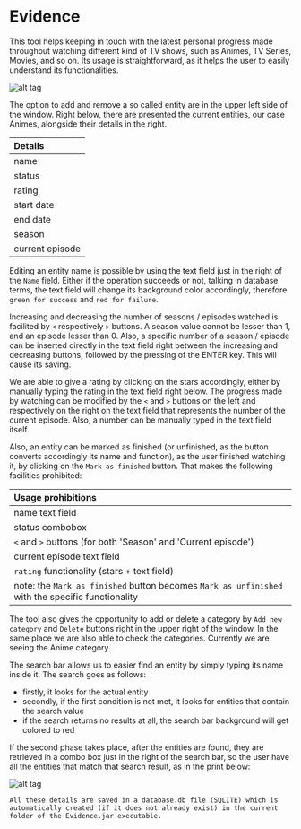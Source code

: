 # Evidence

This tool helps keeping in touch with the latest personal progress made throughout watching different kind of TV shows, such as Animes, TV Series, Movies, and so on. Its usage is straightforward, as it helps the user to easily understand its functionalities.

![alt tag](http://i64.tinypic.com/1imkq0.jpg)

The option to add and remove a so called entity are in the upper left side of the window. Right below, there are presented the current entities, our case Animes, alongside their details in the right. 

|**Details**            |
|:----------------------|
| name                  |
| status                |
| rating                |
| start date            |
| end date              |
| season                |
| current episode       |

Editing an entity name is possible by using the text field just in the right of the `Name` field. Either if the operation succeeds or not, talking in database terms, the text field will change its background color accordingly, therefore `green for success` and `red for failure`.

Increasing and decreasing the number of seasons / episodes watched is facilited by `<` respectively `>` buttons. A season value cannot be lesser than 1, and an episode lesser than 0. Also, a specific number of a season / episode can be inserted directly in the text field right between the increasing and decreasing buttons, followed by the pressing of the ENTER key. This will cause its saving.

We are able to give a rating by clicking on the stars accordingly, either by manually typing the rating in the text field right below.
The progress made by watching can be modified by the `<` and `>` buttons on the left and respectively on the right on the text field that represents the number of the current episode. Also, a number can be manually typed in the text field itself.

Also, an entity can be marked as finished (or unfinished, as the button converts accordingly its name and function), as the user finished watching it, by clicking on the `Mark as finished` button. That makes the following  facilities prohibited:

| **Usage prohibitions**                                                                                 |
| :------------------------------------------------------------------------------------------------|
| name text field                                                                                  |
| status combobox                                                                                  |
| `<` and `>` buttons (for both 'Season' and 'Current episode')                                    |
| current episode text field                                                                       |
| `rating` functionality (stars + text field)                                                      |
| note: the `Mark as finished` button becomes `Mark as unfinished` with the specific functionality |

The tool also gives the opportunity to add or delete a category by `Add new category` and `Delete` buttons right in the upper right of the window. In the same place we are also able to check the categories. Currently we are seeing the Anime category.

The search bar allows us to easier find an entity by simply typing its name inside it. The search goes as follows:
* firstly, it looks for the actual entity
* secondly, if the first condition is not met, it looks for entities that contain the search value
* if the search returns no results at all, the search bar background will get colored to red

If the second phase takes place, after the entities are found, they are retrieved in a combo box just in the right of the search bar, so the user have all the entities that match that search result, as in the print below:

![alt tag](http://i67.tinypic.com/20zekqg.jpg)
```
All these details are saved in a database.db file (SQLITE) which is automatically created (if it does not already exist) in the current folder of the Evidence.jar executable.
```
